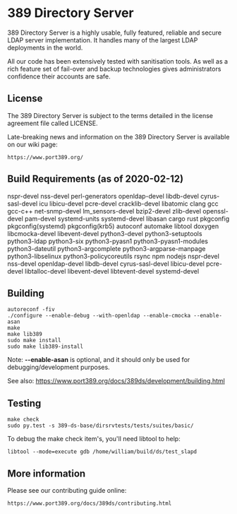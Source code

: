 389 Directory Server
====================

389 Directory Server is a highly usable, fully featured, reliable
and secure LDAP server implementation. It handles many of the
largest LDAP deployments in the world.

All our code has been extensively tested with sanitisation tools.
As well as a rich feature set of fail-over and backup technologies
gives administrators confidence their accounts are safe.

License
-------

The 389 Directory Server is subject to the terms detailed in the
license agreement file called LICENSE.

Late-breaking news and information on the 389 Directory Server is
available on our wiki page:

    https://www.port389.org/

Build Requirements (as of 2020-02-12)
-------------------------------------

nspr-devel
nss-devel
perl-generators
openldap-devel
libdb-devel
cyrus-sasl-devel
icu
libicu-devel
pcre-devel
cracklib-devel
libatomic
clang
gcc
gcc-c++
net-snmp-devel
lm_sensors-devel
bzip2-devel
zlib-devel
openssl-devel
pam-devel
systemd-units
systemd-devel
libasan
cargo
rust
pkgconfig
pkgconfig(systemd)
pkgconfig(krb5)
autoconf
automake
libtool
doxygen
libcmocka-devel
libevent-devel
python3-devel
python3-setuptools
python3-ldap
python3-six
python3-pyasn1
python3-pyasn1-modules
python3-dateutil
python3-argcomplete
python3-argparse-manpage
python3-libselinux
python3-policycoreutils
rsync
npm
nodejs
nspr-devel
nss-devel
openldap-devel
libdb-devel
cyrus-sasl-devel
libicu-devel
pcre-devel
libtalloc-devel
libevent-devel
libtevent-devel
systemd-devel

Building
--------

    autoreconf -fiv
    ./configure --enable-debug --with-openldap --enable-cmocka --enable-asan
    make
    make lib389
    sudo make install
    sudo make lib389-install

Note: **--enable-asan** is optional, and it should only be used for debugging/development purposes.

See also:  <https://www.port389.org/docs/389ds/development/building.html>

Testing
-------

    make check
    sudo py.test -s 389-ds-base/dirsrvtests/tests/suites/basic/

To debug the make check item's, you'll need libtool to help:

    libtool --mode=execute gdb /home/william/build/ds/test_slapd

More information
----------------

Please see our contributing guide online:

    https://www.port389.org/docs/389ds/contributing.html

